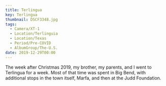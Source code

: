 ```yaml
---
title: Terlingua
key: Terlingua
thumbnail: DSCF3348.jpg
tags:
  - Camera/XT-1
  - Location/Terlinguia
  - Location/Texas
  - Period/Pre-COVID
  - AlbumGroup/The-U.S.
date: 2019-12-29T00:00
---
```

The week after Christmas 2019, my brother, my parents, and I went to Terlingua for a week. Most of that time was spent in Big Bend, with additional stops in the town itself, Marfa, and then at the Judd Foundation.
